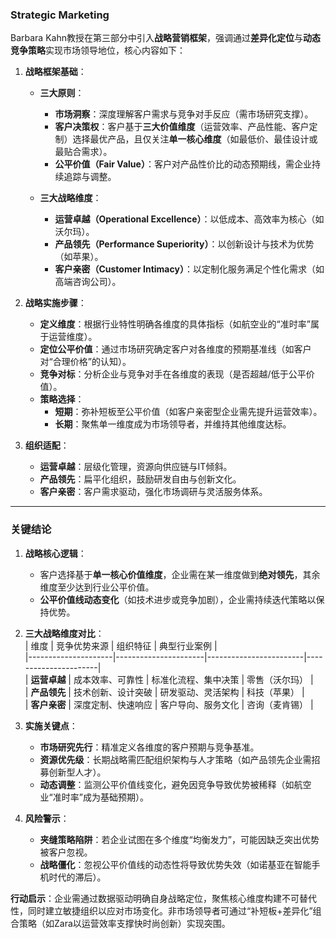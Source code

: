 ### Strategic Marketing
 
Barbara Kahn教授在第三部分中引入**战略营销框架**，强调通过**差异化定位**与**动态竞争策略**实现市场领导地位，核心内容如下：  
1. **战略框架基础**：  
   - **三大原则**：  
     - **市场洞察**：深度理解客户需求与竞争对手反应（需市场研究支撑）。  
     - **客户决策权**：客户基于**三大价值维度**（运营效率、产品性能、客户定制）选择最优产品，且仅关注**单一核心维度**（如最低价、最佳设计或最贴合需求）。  
     - **公平价值（Fair Value）**：客户对产品性价比的动态预期线，需企业持续追踪与调整。  

   - **三大战略维度**：  
     - **运营卓越（Operational Excellence）**：以低成本、高效率为核心（如沃尔玛）。  
     - **产品领先（Performance Superiority）**：以创新设计与技术为优势（如苹果）。  
     - **客户亲密（Customer Intimacy）**：以定制化服务满足个性化需求（如高端咨询公司）。  

2. **战略实施步骤**：  
   - **定义维度**：根据行业特性明确各维度的具体指标（如航空业的“准时率”属于运营维度）。  
   - **定位公平价值**：通过市场研究确定客户对各维度的预期基准线（如客户对“合理价格”的认知）。  
   - **竞争对标**：分析企业与竞争对手在各维度的表现（是否超越/低于公平价值）。  
   - **策略选择**：  
     - **短期**：弥补短板至公平价值（如客户亲密型企业需先提升运营效率）。  
     - **长期**：聚焦单一维度成为市场领导者，并维持其他维度达标。  

3. **组织适配**：  
   - **运营卓越**：层级化管理，资源向供应链与IT倾斜。  
   - **产品领先**：扁平化组织，鼓励研发自由与创新文化。  
   - **客户亲密**：客户需求驱动，强化市场调研与灵活服务体系。  

---

### 关键结论  
1. **战略核心逻辑**：  
   - 客户选择基于**单一核心价值维度**，企业需在某一维度做到**绝对领先**，其余维度至少达到行业公平价值。  
   - **公平价值线动态变化**（如技术进步或竞争加剧），企业需持续迭代策略以保持优势。  

2. **三大战略维度对比**：  
   | 维度                | 竞争优势来源         | 组织特征               | 典型行业案例         |  
   |---------------------|----------------------|------------------------|----------------------|  
   | **运营卓越**        | 成本效率、可靠性     | 标准化流程、集中决策   | 零售（沃尔玛）       |  
   | **产品领先**        | 技术创新、设计突破   | 研发驱动、灵活架构     | 科技（苹果）         |  
   | **客户亲密**        | 深度定制、快速响应   | 客户导向、服务文化     | 咨询（麦肯锡）       |  

3. **实施关键点**：  
   - **市场研究先行**：精准定义各维度的客户预期与竞争基准。  
   - **资源优先级**：长期战略需匹配组织架构与人才策略（如产品领先企业需招募创新型人才）。  
   - **动态调整**：监测公平价值线变化，避免因竞争导致优势被稀释（如航空业“准时率”成为基础预期）。  

4. **风险警示**：  
   - **夹缝策略陷阱**：若企业试图在多个维度“均衡发力”，可能因缺乏突出优势被客户忽视。  
   - **战略僵化**：忽视公平价值线的动态性将导致优势失效（如诺基亚在智能手机时代的滞后）。  

**行动启示**：企业需通过数据驱动明确自身战略定位，聚焦核心维度构建不可替代性，同时建立敏捷组织以应对市场变化。非市场领导者可通过“补短板+差异化”组合策略（如Zara以运营效率支撑快时尚创新）实现突围。